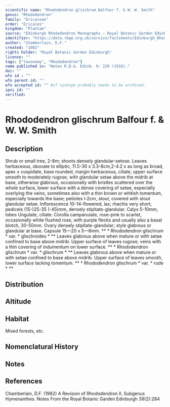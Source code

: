 ```yaml
---
scientific name: "Rhododendron glischrum Balfour f. & W. W. Smith"
genus: "Rhododendron"
family: "Ericaceae"
order: "Ericales"
kingdom: "Plantae"
source: "Edinburgh Rhododendron Monographs – Royal Botanic Garden Edinburgh"
identifier: "https://data.rbge.org.uk/service/factsheets/Edinburgh_Rhododendron_Monographs.xhtml"
author: "Chamberlain, D.F."
created: "1982"
rights holder: "Royal Botanic Garden Edinburgh"
license: ""
tags: ["taxonomy", "Rhododendron"]
name published in: "Notes R.B.G. Edinb. 9: 229 (1916)."
doi: ""
wfo id : ""
wfo parent id: ""
wfo accepted id: "" #if synonym probably needs to be archived.                      
ipni id: ""
verified:
---
```


                       

# Rhododendron glischrum Balfour f. & W. W. Smith

## Description
Shrub or small tree, 2-8m; shoots densely glandular-setose. Leaves herbaceous, obovate to elliptic, 11.5-30 x 3.3-8cm,2-4.2 x as long as broad, apex ± cuspidate, base rounded, margin herbaceous, ciliate, upper surface smooth to moderately rugose, with glandular setae above the midrib at base, otherwise glabrous, occasionally with bristles scattered over the whole surface, lower surface with a dense covering of setae, especially overlying the veins, sometimes also with a thin brown or whitish tomentum, especially towards the base; petioles l-2cm, stout, covered with stout glandular setae. Inflorescence 10-14-flowered, lax; rhachis very short; pedicels (15-)25-35 (-45)mm, densely stipitate-glandular. Calyx 5-10mm, lobes Ungulate, ciliate. Corolla campanulate, rose-pink to scarlet, occasionally white flushed rose, with purple flecks and usually also a basal blotch, 30-50mm. Ovary densely stipitate-glandular; style glabrous or glandular at base. Capsule 15—20 x 5—6mm. ** * Rhododendron glischrum * var. * glischroides * ** Leaves glabrous above when mature or with setae confined to base above midrib. Upper surface of leaves rugose, veins with a thin covering of indumentum on lower surface. ** * Rhododendron glischrum * var. * glischrum * ** Leaves glabrous above when mature or with setae confined to base above midrib. Upper surface of leaves smooth, lower surface lacking tomentum. ** * Rhododendron glischrum * var. * rude * **

## Distribution


## Altitude


## Habitat
Mixed forests, etc.

## Nomenclatural History

                       
## Notes


## References

Chamberlain, D.F. (1982) A Revision of Rhododendron II. Subgenus Hymenanthes. Notes From the Royal Botanic Garden Edinburgh 39(2):284
